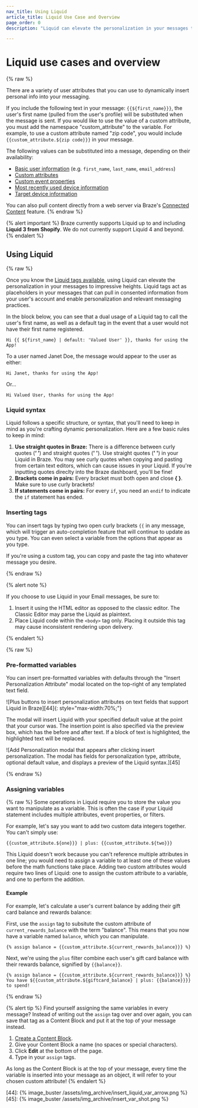 ```yaml
---
nav_title: Using Liquid
article_title: Liquid Use Case and Overview
page_order: 0
description: "Liquid can elevate the personalization in your messages to impressive heights. Liquid tags act as placeholders in your messages that can pull in consented information from your user's account and enable personalization and relevant messaging practices."

---
```


# Liquid use cases and overview

{% raw %}

There are a variety of user attributes that you can use to dynamically insert personal info into your messaging. 

If you include the following text in your message: `{{${first_name}}}`, the user's first name (pulled from the user's profile) will be substituted when the message is sent. If you would like to use the value of a custom attribute, you must add the namespace "custom_attribute" to the variable. For example, to use a custom attribute named "zip code", you would include `{{custom_attribute.${zip code}}}` in your message.

The following values can be substituted into a message, depending on their availability:

- [Basic user information][1] (e.g. `first_name`, `last_name`, `email_address`)
- [Custom attributes][2]
- [Custom event properties][11]
- [Most recently used device information][39]
- [Target device information][40]

You can also pull content directly from a web server via Braze's [Connected Content][9] feature.
{% endraw %}

{% alert important %}
Braze currently supports Liquid up to and including __Liquid 3 from Shopify__. We do not currently support Liquid 4 and beyond.
{% endalert %}

## Using Liquid

{% raw %}

Once you know the [Liquid tags available][1], using Liquid can elevate the personalization in your messages to impressive heights. Liquid tags act as placeholders in your messages that can pull in consented information from your user's account and enable personalization and relevant messaging practices. 

In the block below, you can see that a dual usage of a Liquid tag to call the user's first name, as well as a default tag in the event that a user would not have their first name registered.

```liquid
Hi {{ ${first_name} | default: 'Valued User' }}, thanks for using the App!
```

To a user named Janet Doe, the message would appear to the user as either:

```
Hi Janet, thanks for using the App!
```

Or...

```
Hi Valued User, thanks for using the App!
```

### Liquid syntax

Liquid follows a specific structure, or syntax, that you'll need to keep in mind as you're crafting dynamic personalization. Here are a few basic rules to keep in mind:

1. **Use straight quotes in Braze:** There is a difference between curly quotes (**‘ ’**) and straight quotes (**&#39; &#39;**). Use straight quotes (**&#39; &#39;**) in your Liquid in Braze. You may see curly quotes when copying and pasting from certain text editors, which can cause issues in your Liquid. If you're inputting quotes direclty into the Braze dashboard, you'll be fine!
2. **Brackets come in pairs:** Every bracket must both open and close **{ }**. Make sure to use curly brackets!
3. **If statements come in pairs:** For every `if`, you need an `endif` to indicate the `if` statement has ended.

### Inserting tags

You can insert tags by typing two open curly brackets `{{` in any message, which will trigger an auto-completion feature that will continue to update as you type. You can even select a variable from the options that appear as you type.

If you're using a custom tag, you can copy and paste the tag into whatever message you desire.

{% endraw %}

{% alert note %}

If you choose to use Liquid in your Email messages, be sure to:

1. Insert it using the HTML editor as opposed to the classic editor. The Classic Editor may parse the Liquid as plaintext.
2. Place Liquid code within the `<body>` tag only. Placing it outside this tag may cause inconsistent rendering upon delivery.

{% endalert %}

{% raw %}


### Pre-formatted variables

You can insert pre-formatted variables with defaults through the "Insert Personalization Attribute" modal located on the top-right of any templated text field.

![Plus buttons to insert personalization attributes on text fields that support Liquid in Braze][44]{: style="max-width:70%;"}

The modal will insert Liquid with your specified default value at the point that your cursor was. The insertion point is also specified via the preview box, which has the before and after text. If a block of text is highlighted, the highlighted text will be replaced.

![Add Personalization modal that appears after clicking insert personalization. The modal has fields for personalization type, attribute, optional default value, and displays a preview of the Liquid syntax.][45]

{% endraw %}

### Assigning variables

{% raw %}
Some operations in Liquid require you to store the value you want to manipulate as a variable. This is often the case if your Liquid statement includes multiple attributes, event properties, or filters. 

For example, let's say you want to add two custom data integers together. You can't simply use:

```liquid
{{custom_attribute.${one}}} | plus: {{custom_attribute.${two}}} 
```

This Liquid doesn't work because you can't reference multiple attributes in one line; you would need to assign a variable to at least one of these values before the math functions take place. Adding two custom attributes would require two lines of Liquid: one to assign the custom attribute to a variable, and one to perform the addition.

#### Example

For example, let's calculate a user's current balance by adding their gift card balance and rewards balance:

First, use the `assign` tag to subsitute the custom attribute of `current_rewards_balance` with the term "balance". This means that you now have a variable named `balance`, which you can manipulate.

```liquid
{% assign balance = {{custom_attribute.${current_rewards_balance}}} %}
```

Next, we're using the `plus` filter combine each user's gift card balance with their rewards balance, signified by `{{balance}}`.

```liquid
{% assign balance = {{custom_attribute.${current_rewards_balance}}} %}
You have ${{custom_attribute.${giftcard_balance} | plus: {{balance}}}} to spend! 
```
{% endraw %}

{% alert tip %}
Find yourself assigning the same variables in every message? Instead of writing out the `assign` tag over and over again, you can save that tag as a Content Block and put it at the top of your message instead.

1. [Create a Content Block]({{site.baseurl}}/user_guide/engagement_tools/templates_and_media/content_blocks/#create-a-content-block).
2. Give your Content Block a name (no spaces or special characters).
3. Click **Edit** at the bottom of the page.
4. Type in your `assign` tags.

As long as the Content Block is at the top of your message, every time the variable is inserted into your message as an object, it will refer to your chosen custom attribute!
{% endalert %}

[1]: {{site.baseurl}}/user_guide/personalization_and_dynamic_content/liquid/supported_personalization_tags/
[2]: {{site.baseurl}}/user_guide/data_and_analytics/custom_data/custom_attributes/
[9]: {{site.baseurl}}/user_guide/personalization_and_dynamic_content/connected_content/about_connected_content/
[11]: {{site.baseurl}}/user_guide/data_and_analytics/custom_data/custom_events/
[39]: {{site.baseurl}}/user_guide/personalization_and_dynamic_content/liquid/supported_personalization_tags/#most-recently-used-device-information
[40]: {{site.baseurl}}/user_guide/personalization_and_dynamic_content/liquid/supported_personalization_tags/#targeted-device-information
[44]: {% image_buster /assets/img_archive/insert_liquid_var_arrow.png %}
[45]: {% image_buster /assets/img_archive/insert_var_shot.png %}
